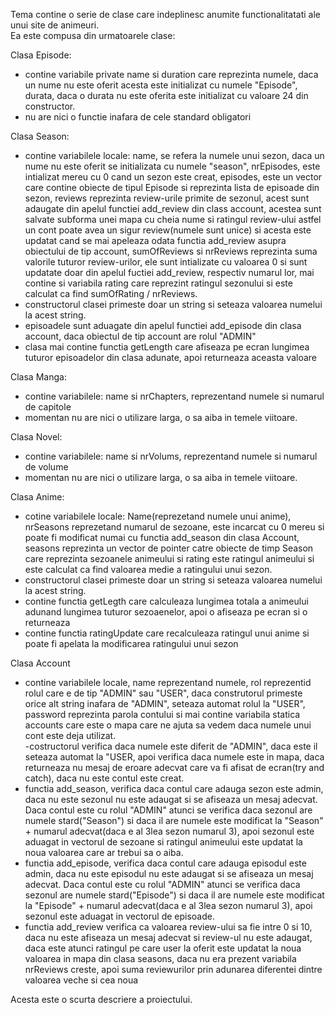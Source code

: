 Tema contine o serie de clase care indeplinesc anumite functionalitatati ale unui site de animeuri.  
Ea este compusa din urmatoarele clase:  

Clasa Episode:  
- contine variabile private name si duration care reprezinta numele, daca un nume nu este oferit acesta este initializat cu numele "Episode", durata, daca o durata nu este oferita este initializat cu valoare 24 din constructor.  
- nu are nici o functie inafara de cele standard obligatori  
  
Clasa Season:  
- contine variabilele locale: name, se refera la numele unui sezon, daca un nume nu este oferit se initializata cu numele "season", nrEpisodes, este intializat mereu cu 0 cand un sezon este creat, episodes, este un vector care contine obiecte de tipul Episode si reprezinta lista de episoade din sezon, reviews reprezinta review-urile primite de sezonul, acest sunt adaugate din apelul functiei add_review din class account, acestea sunt salvate subforma unei mapa cu cheia nume si ratingul review-ului astfel un cont poate avea un sigur review(numele sunt unice) si acesta este updatat cand se mai apeleaza odata functia add_review asupra obiectului de tip account, sumOfReviews si nrReviews reprezinta suma valorile tuturor review-urilor, ele sunt intializate cu valoarea 0 si sunt updatate doar din apelul fuctiei add_review, respectiv numarul lor, mai contine si variabila rating care reprezint ratingul sezonului si este calculat ca find sumOfRating / nrReviews.  
- constructorul clasei primeste doar un string si seteaza valoarea numelui la acest string.  
- episoadele sunt aduagate din apelul functiei add_episode din clasa account, daca obiectul de tip account are rolul "ADMIN"  
- clasa mai contine functia getLength care afiseaza pe ecran lungimea tuturor episoadelor din clasa adunate, apoi returneaza aceasta valoare  
  
Clasa Manga:  
- contine variabilele: name si nrChapters, reprezentand numele si numarul de capitole  
- momentan nu are nici o utilizare larga, o sa aiba in temele viitoare.  
  
Clasa Novel:  
- contine variabilele: name si nrVolums, reprezentand numele si numarul de volume  
- momentan nu are nici o utilizare larga, o sa aiba in temele viitoare.  

Clasa Anime:  
- cotine variabilele locale: Name(reprezetand numele unui anime), nrSeasons reprezetand numarul de sezoane, este incarcat cu 0 mereu si poate fi modificat numai cu functia add_season din clasa Account, seasons reprezinta un vector de pointer catre obiecte de timp Season care reprezinta sezoanele animeului si rating este ratingul animeului si este calculat ca find valoarea medie a ratingului unui sezon.  
- constructorul clasei primeste doar un string si seteaza valoarea numelui la acest string.  
- contine functia getLegth care calculeaza lungimea totala a animeului adunand lungimea tuturor sezoaenelor, apoi o afiseaza pe ecran si o returneaza  
- contine functia ratingUpdate care recalculeaza ratingul unui anime si poate fi apelata la modificarea ratingului unui sezon  
  
Clasa Account  
- contine variabilele locale, name reprezentand numele, rol reprezentid rolul care e de tip "ADMIN" sau "USER", daca construtorul primeste orice alt string inafara de "ADMIN", seteaza automat rolul la "USER", password reprezinta parola contului si mai contine variabila statica accounts care este o mapa care ne ajuta sa vedem daca numele unui cont este deja utilizat.  
-costructorul verifica daca numele este diferit de "ADMIN", daca este il seteaza automat la "USER, apoi verifica daca numele este in mapa, daca returneaza nu mesaj de eroare adecvat care va fi afisat de ecran(try and catch), daca nu este contul este creat.
- functia add_season, verifica daca contul care adauga sezon este admin, daca nu este sezonul nu este adaugat si se afiseaza un mesaj adecvat. Daca contul este cu rolul "ADMIN" atunci se verifica daca sezonul are numele stard("Season") si daca il are numele este modificat la "Season" + numarul adecvat(daca e al 3lea sezon numarul 3), apoi sezonul este aduagat in vectorul de sezoane si ratingul animeului este updatat la noua valoarea care ar trebui sa o aiba.  
- functia add_episode, verifica daca contul care adauga episodul este admin, daca nu este episodul nu este adaugat si se afiseaza un mesaj adecvat. Daca contul este cu rolul "ADMIN" atunci se verifica daca sezonul are numele stard("Episode") si daca il are numele este modificat la "Episode" + numarul adecvat(daca e al 3lea sezon numarul 3), apoi sezonul este aduagat in vectorul de episoade.  
- functia add_review verifica ca valoarea review-ului sa fie intre 0 si 10, daca nu este afiseaza un mesaj adecvat si review-ul nu este adaugat, daca este atunci ratingul pe care user la oferit este updatat la noua valoarea in mapa din clasa seasons, daca nu era prezent variabila nrReviews creste, apoi suma reviewurilor prin adunarea diferentei dintre valoarea veche si cea noua  

Acesta este o scurta descriere a proiectului.
